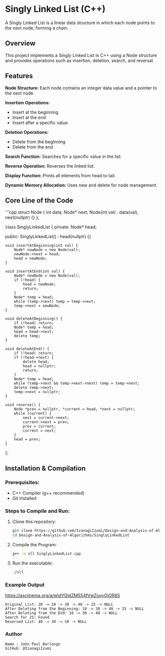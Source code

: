 # Singly Linked List (C++)
A Singly Linked List is a linear data structure in which each node points to the next node, forming a chain.

## Overview
This project implements a Singly Linked List in C++ using a Node structure and provides operations such as insertion, deletion, search, and reversal.

## Features
**Node Structure:** Each node contains an integer data value and a pointer to the next node.

**Insertion Operations:**
- Insert at the beginning
- Insert at the end
- Insert after a specific value

**Deletion Operations:**
- Delete from the beginning
- Delete from the end

**Search Function:** Searches for a specific value in the list.

**Reverse Operation:** Reverses the linked list.

**Display Function:** Prints all elements from head to tail.

**Dynamic Memory Allocation:** Uses new and delete for node management.

## Core Line of the Code

'''cpp
struct Node {
    int data;
    Node* next;
    Node(int val) : data(val), next(nullptr) {}
};

class SinglyLinkedList {
private:
    Node* head;

public:
    SinglyLinkedList() : head(nullptr) {}

    void insertAtBeginning(int val) {
        Node* newNode = new Node(val);
        newNode->next = head;
        head = newNode;
    }

    void insertAtEnd(int val) {
        Node* newNode = new Node(val);
        if (!head) {
            head = newNode;
            return;
        }
        Node* temp = head;
        while (temp->next) temp = temp->next;
        temp->next = newNode;
    }

    void deleteAtBeginning() {
        if (!head) return;
        Node* temp = head;
        head = head->next;
        delete temp;
    }

    void deleteAtEnd() {
        if (!head) return;
        if (!head->next) {
            delete head;
            head = nullptr;
            return;
        }
        Node* temp = head;
        while (temp->next && temp->next->next) temp = temp->next;
        delete temp->next;
        temp->next = nullptr;
    }

    void reverse() {
        Node *prev = nullptr, *current = head, *next = nullptr;
        while (current) {
            next = current->next;
            current->next = prev;
            prev = current;
            current = next;
        }
        head = prev;
    }
};

## Installation & Compilation
### Prerequisites:
- C++ Compiler (g++ recommended)
- Git installed

### Steps to Compile and Run:
1. Clone this repository:
   ```sh
   git clone https://github.com/IzanagiIzumi/Design-and-Analysis-of-Algorithms.git
   cd Design-and-Analysis-of-Algorithms/SinglyLinkedList

2. Compile the Program:
   ```sh
   g++ -o sll SinglyLinkedList.cpp

3. Run the executable:
   ```sh
   ./sll

### Example Output

   https://asciinema.org/a/wtdYGIdZMS54fVwZooyOjOR8S

    Original List: 20 -> 10 -> 30 -> 40 -> 25 -> NULL
    After Deleting from the Beginning: 10 -> 30 -> 40 -> 25 -> NULL
    After Deleting from the End: 10 -> 30 -> 40 -> NULL
    Search for 25: Found
    Reversed List: 40 -> 30 -> 10 -> NULL
    
### Author

    Name : John Paul Barlongo
    GitHub: @IzanagiIzumi

